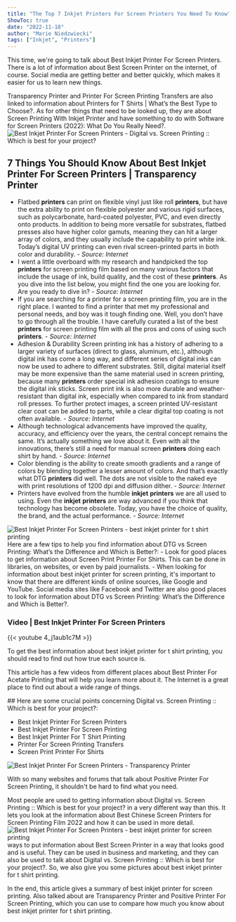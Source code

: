 ```yaml
---
title: "The Top 7 Inkjet Printers For Screen Printers You Need To Know"
ShowToc: true 
date: "2022-11-18"
author: "Marie Niedzwiecki" 
tags: ["Inkjet", "Printers"]
---
```


	
This time, we're going to talk about Best Inkjet Printer For Screen Printers. There is a lot of information about Best Screen Printer on the internet, of course. Social media are getting better and better quickly, which makes it easier for us to learn new things.

Transparency Printer and Printer For Screen Printing Transfers are also linked to information about Printers for T Shirts | What’s the Best Type to Choose?. As for other things that need to be looked up, they are about Screen Printing With Inkjet Printer and have something to do with Software for Screen Printers (2022): What Do You Really Need?.
<img loading="lazy" src="https://www.expo21xx.com/cipmedia/20652/10.jpg" onerror="this.onerror=null;this.src='https://blogger.googleusercontent.com/img/a/AVvXsEhe7F7TRXHtjiKvHb5vS7DmnxvpHiDyoYyYvm1nHB3Qp2_w3BnM6A2eq4v7FYxCC9bfZt3a9vIMtAYEKUiaDQbHMg-ViyGmRIj39MLp0bGFfgfYw1Dc9q_H-T0wiTm3l0Uq42dETrN9eC8aGJ9_IORZsxST1AcLR7np1koOfcc7tnHa4S8Mwz_xD9d0=s16000';" alt="Best Inkjet Printer For Screen Printers - Digital vs. Screen Printing :: Which is best for your project?" >

## 7 Things You Should Know About Best Inkjet Printer For Screen Printers | Transparency Printer
-   Flatbed **printers** can print on flexible vinyl just like roll **printers**, but have the extra ability to print on flexible polyester and various rigid surfaces, such as polycarbonate, hard-coated polyester, PVC, and even directly onto products. In addition to being more versatile for substrates, flatbed presses also have higher color gamuts, meaning they can hit a larger array of colors, and they usually include the capability to print white ink. Today’s digital UV printing can even rival screen-printed parts in both color and durability. - <cite>Source: Internet</cite>
-   I went a little overboard with my research and handpicked the top **printers** for screen printing film based on many various factors that include the usage of ink, build quality, and the cost of these **printers**. As you dive into the list below, you might find the one you are looking for. Are you ready to dive in? - <cite>Source: Internet</cite>
-   If you are searching for a printer for a screen printing film, you are in the right place. I wanted to find a printer that met my professional and personal needs, and boy was it tough finding one. Well, you don’t have to go through all the trouble. I have carefully curated a list of the best **printers** for screen printing film with all the pros and cons of using such **printers**. - <cite>Source: Internet</cite>
-   Adhesion & Durability Screen printing ink has a history of adhering to a larger variety of surfaces (direct to glass, aluminum, etc.), although digital ink has come a long way, and different series of digital inks can now be used to adhere to different substrates. Still, digital material itself may be more expensive than the same material used in screen printing, because many **printers** order special ink adhesion coatings to ensure the digital ink sticks. Screen print ink is also more durable and weather-resistant than digital ink, especially when compared to ink from standard roll presses. To further protect images, a screen printed UV-resistant clear coat can be added to parts, while a clear digital top coating is not often available. - <cite>Source: Internet</cite>
-   Although technological advancements have improved the quality, accuracy, and efficiency over the years, the central concept remains the same. It’s actually something we love about it. Even with all the innovations, there’s still a need for manual screen **printers** doing each shirt by hand. - <cite>Source: Internet</cite>
-   Color blending is the ability to create smooth gradients and a range of colors by blending together a lesser amount of colors. And that’s exactly what DTG **printers** did well. The dots are not visible to the naked eye with print resolutions of 1200 dpi and diffusion dither. - <cite>Source: Internet</cite>
-   Printers have evolved from the humble **inkjet** **printers** we are all used to using. Even the **inkjet** **printers** are way advanced if you think that technology has become obsolete. Today, you have the choice of quality, the brand, and the actual performance. - <cite>Source: Internet</cite>


<img loading="lazy" src="https://www.keystoneenterprises.com/media/catalog/product/cache/1/image/9df78eab33525d08d6e5fb8d27136e95/1/5/15816308811140.jpg" onerror="this.onerror=null;this.src='https://blogger.googleusercontent.com/img/a/AVvXsEhe7F7TRXHtjiKvHb5vS7DmnxvpHiDyoYyYvm1nHB3Qp2_w3BnM6A2eq4v7FYxCC9bfZt3a9vIMtAYEKUiaDQbHMg-ViyGmRIj39MLp0bGFfgfYw1Dc9q_H-T0wiTm3l0Uq42dETrN9eC8aGJ9_IORZsxST1AcLR7np1koOfcc7tnHa4S8Mwz_xD9d0=s16000';" alt="Best Inkjet Printer For Screen Printers - best inkjet printer for t shirt printing" >
Here are a few tips to help you find information about DTG vs Screen Printing: What’s the Difference and Which is Better?:
- Look for good places to get information about Screen Print Printer For Shirts. This can be done in libraries, on websites, or even by paid journalists.
- When looking for information about best inkjet printer for screen printing, it's important to know that there are different kinds of online sources, like Google and YouTube. Social media sites like Facebook and Twitter are also good places to look for information about DTG vs Screen Printing: What’s the Difference and Which is Better?.

### Video | Best Inkjet Printer For Screen Printers
{{< youtube 4_j1aub1c7M >}} 

To get the best information about best inkjet printer for t shirt printing, you should read to find out how true each source is.

This article has a few videos from different places about Best Printer For Acetate Printing that will help you learn more about it. The Internet is a great place to find out about a wide range of things.
<script async="async" data-cfasync="false" src="//normallydemandedalter.com/fe63df3c5408708b15d8dc3d9b206b31/invoke.js"></script>
<div id="container-fe63df3c5408708b15d8dc3d9b206b31"></div>
## Here are some crucial points concerning Digital vs. Screen Printing :: Which is best for your project?:

- Best Inkjet Printer For Screen Printers
- Best Inkjet Printer For Screen Printing
- Best Inkjet Printer For T Shirt Printing
- Printer For Screen Printing Transfers
- Screen Print Printer For Shirts

 <img loading="lazy" src="https://www.technowifi.com/wp-content/uploads/2021/06/How-to-Connect-Canon-Printer-to-WiFi.jpg" onerror="this.onerror=null;this.src='https://blogger.googleusercontent.com/img/a/AVvXsEhe7F7TRXHtjiKvHb5vS7DmnxvpHiDyoYyYvm1nHB3Qp2_w3BnM6A2eq4v7FYxCC9bfZt3a9vIMtAYEKUiaDQbHMg-ViyGmRIj39MLp0bGFfgfYw1Dc9q_H-T0wiTm3l0Uq42dETrN9eC8aGJ9_IORZsxST1AcLR7np1koOfcc7tnHa4S8Mwz_xD9d0=s16000';" alt="Best Inkjet Printer For Screen Printers - Transparency Printer" >

With so many websites and forums that talk about Positive Printer For Screen Printing, it shouldn't be hard to find what you need.

Most people are used to getting information about Digital vs. Screen Printing :: Which is best for your project? in a very different way than this. It lets you look at the information about Best Chinese Screen Printers for Screen Printing Film 2022 and how it can be used in more detail.
<img loading="lazy" src="https://h30434.www3.hp.com/t5/image/serverpage/image-id/146966i5B7CAA38F61F4946?v=1.0" onerror="this.onerror=null;this.src='https://blogger.googleusercontent.com/img/a/AVvXsEhe7F7TRXHtjiKvHb5vS7DmnxvpHiDyoYyYvm1nHB3Qp2_w3BnM6A2eq4v7FYxCC9bfZt3a9vIMtAYEKUiaDQbHMg-ViyGmRIj39MLp0bGFfgfYw1Dc9q_H-T0wiTm3l0Uq42dETrN9eC8aGJ9_IORZsxST1AcLR7np1koOfcc7tnHa4S8Mwz_xD9d0=s16000';" alt="Best Inkjet Printer For Screen Printers - best inkjet printer for screen printing" >
ways to put information about Best Screen Printer in a way that looks good and is useful. They can be used in business and marketing, and they can also be used to talk about Digital vs. Screen Printing :: Which is best for your project?. So, we also give you some pictures about best inkjet printer for t shirt printing.

In the end, this article gives a summary of best inkjet printer for screen printing. Also talked about are Transparency Printer and Positive Printer For Screen Printing, which you can use to compare how much you know about best inkjet printer for t shirt printing.
	
	

